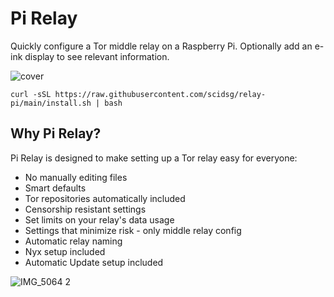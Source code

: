 # Pi Relay

 Quickly configure a Tor middle relay on a Raspberry Pi. Optionally add an e-ink display to see relevant information.
 
 ![cover](https://github.com/scidsg/pi-relay/assets/28545431/9a98e046-0d3d-4070-81de-14d754c4b4ed)

 ```
 curl -sSL https://raw.githubusercontent.com/scidsg/relay-pi/main/install.sh | bash
 ```

## Why Pi Relay?

Pi Relay is designed to make setting up a Tor relay easy for everyone:

* No manually editing files
* Smart defaults
* Tor repositories automatically included
* Censorship resistant settings
* Set limits on your relay's data usage
* Settings that minimize risk - only middle relay config
* Automatic relay naming
* Nyx setup included
* Automatic Update setup included

![IMG_5064 2](https://github.com/scidsg/relay-pi/assets/28545431/f2051475-0191-416b-9522-2f9e18cfba44)

